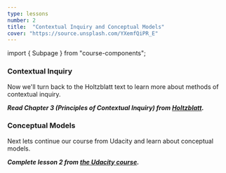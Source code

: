 ```yaml
---
type: lessons
number: 2
title:  "Contextual Inquiry and Conceptual Models"
cover: "https://source.unsplash.com/YXemfQiPR_E"
---
```

import { Subpage } from "course-components";

<Subpage slug="contextual-inquiry">

### Contextual Inquiry

Now we'll turn back to the Holtzblatt text to learn more about methods of contextual inquiry.

***Read Chapter 3 (Principles of Contextual Inquiry) from [Holtzblatt][holtz].***

</Subpage>
<Subpage slug="conceptual-models">

### Conceptual Models

Next lets continue our course from Udacity and learn about conceptual models.

***Complete lesson 2 from [the Udacity course][norman].***

</Subpage>

[holtz]: https://learning.oreilly.com/library/view/contextual-design-2nd/9780128011362/
[norman]: https://www.udacity.com/course/design101
